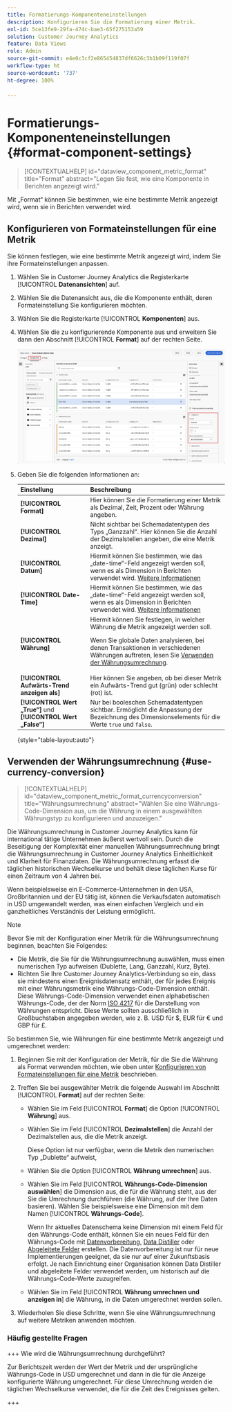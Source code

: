 ```yaml
---
title: Formatierungs-Komponenteneinstellungen
description: Konfigurieren Sie die Formatierung einer Metrik.
exl-id: 5ce13fe9-29fa-474c-bae3-65f275153a59
solution: Customer Journey Analytics
feature: Data Views
role: Admin
source-git-commit: e4e0c3cf2e865454837df6626c3b1b09f119f07f
workflow-type: ht
source-wordcount: '737'
ht-degree: 100%

---
```


# Formatierungs-Komponenteneinstellungen {#format-component-settings}

<!-- markdownlint-disable MD034 -->

>[!CONTEXTUALHELP]
>id="dataview_component_metric_format"
>title="Format"
>abstract="Legen Sie fest, wie eine Komponente in Berichten angezeigt wird."

<!-- markdownlint-enable MD034 -->


Mit „Format“ können Sie bestimmen, wie eine bestimmte Metrik angezeigt wird, wenn sie in Berichten verwendet wird.

## Konfigurieren von Formateinstellungen für eine Metrik

Sie können festlegen, wie eine bestimmte Metrik angezeigt wird, indem Sie ihre Formateinstellungen anpassen.

1. Wählen Sie in Customer Journey Analytics die Registerkarte [!UICONTROL **Datenansichten**] auf.

1. Wählen Sie die Datenansicht aus, die die Komponente enthält, deren Formateinstellung Sie konfigurieren möchten.

1. Wählen Sie die Registerkarte [!UICONTROL **Komponenten**] aus.

1. Wählen Sie die zu konfigurierende Komponente aus und erweitern Sie dann den Abschnitt [!UICONTROL **Format**] auf der rechten Seite.

   ![Formateinstellungen](../assets/format-settings.png)

1. Geben Sie die folgenden Informationen an:

   | Einstellung | Beschreibung |
   | --- | --- |
   | **[!UICONTROL Format]** | Hier können Sie die Formatierung einer Metrik als Dezimal, Zeit, Prozent oder Währung angeben. |
   | **[!UICONTROL Dezimal]** | Nicht sichtbar bei Schemadatentypen des Typs „Ganzzahl“. Hier können Sie die Anzahl der Dezimalstellen angeben, die eine Metrik anzeigt. |
   | **[!UICONTROL Datum]** | Hiermit können Sie bestimmen, wie das „date-time“-Feld angezeigt werden soll, wenn es als Dimension in Berichten verwendet wird. [Weitere Informationen](../../use-cases/data-views/data-views-usecases.md#date-and-date-time-use-cases) |
   | **[!UICONTROL Date-Time]** | Hiermit können Sie bestimmen, wie das „date-time“-Feld angezeigt werden soll, wenn es als Dimension in Berichten verwendet wird. [Weitere Informationen](../../use-cases/data-views/data-views-usecases.md#date-and-date-time-use-cases) |
   | **[!UICONTROL Währung]** | Hiermit können Sie festlegen, in welcher Währung die Metrik angezeigt werden soll. <p>Wenn Sie globale Daten analysieren, bei denen Transaktionen in verschiedenen Währungen auftreten, lesen Sie [Verwenden der Währungsumrechnung](#use-currency-conversion).</p> |
   | **[!UICONTROL Aufwärts-Trend anzeigen als]** | Hier können Sie angeben, ob bei dieser Metrik ein Aufwärts-Trend gut (grün) oder schlecht (rot) ist. |
   | **[!UICONTROL Wert „True“]** und **[!UICONTROL Wert „False“]** | Nur bei booleschen Schemadatentypen sichtbar. Ermöglicht die Anpassung der Bezeichnung des Dimensionselements für die Werte `true` und `false`. |

   {style="table-layout:auto"}

## Verwenden der Währungsumrechnung {#use-currency-conversion}

<!-- markdownlint-disable MD034 -->

>[!CONTEXTUALHELP]
>id="dataview_component_metric_format_currencyconversion"
>title="Währungsumrechnung"
>abstract="Wählen Sie eine Währungs-Code-Dimension aus, um die Währung in einem ausgewählten Währungstyp zu konfigurieren und anzuzeigen."

<!-- markdownlint-enable MD034 -->

Die Währungsumrechnung in Customer Journey Analytics kann für international tätige Unternehmen äußerst wertvoll sein. Durch die Beseitigung der Komplexität einer manuellen Währungsumrechnung bringt die Währungsumrechnung in Customer Journey Analytics Einheitlichkeit und Klarheit für Finanzdaten. Die Währungsumrechnung erfasst die täglichen historischen Wechselkurse und behält diese täglichen Kurse für einen Zeitraum von 4 Jahren bei.

Wenn beispielsweise ein E-Commerce-Unternehmen in den USA, Großbritannien und der EU tätig ist, können die Verkaufsdaten automatisch in USD umgewandelt werden, was einen einfachen Vergleich und ein ganzheitliches Verständnis der Leistung ermöglicht.

>[!NOTE]
>
>Bevor Sie mit der Konfiguration einer Metrik für die Währungsumrechnung beginnen, beachten Sie Folgendes:
>
>* Die Metrik, die Sie für die Währungsumrechnung auswählen, muss einen numerischen Typ aufweisen (Dublette, Lang, Ganzzahl, Kurz, Byte).
>* Richten Sie Ihre Customer Journey Analytics-Verbindung so ein, dass sie mindestens einen Ereignisdatensatz enthält, der für jedes Ereignis mit einer Währungsmetrik eine Währungs-Code-Dimension enthält. Diese Währungs-Code-Dimension verwendet einen alphabetischen Währungs-Code, der der Norm [ISO 4217](https://www.iso.org/iso-4217-currency-codes.html) für die Darstellung von Währungen entspricht. Diese Werte sollten ausschließlich in Großbuchstaben angegeben werden, wie z. B. USD für $, EUR für € und GBP für £.

So bestimmen Sie, wie Währungen für eine bestimmte Metrik angezeigt und umgerechnet werden:

1. Beginnen Sie mit der Konfiguration der Metrik, für die Sie die Währung als Format verwenden möchten, wie oben unter [Konfigurieren von Formateinstellungen für eine Metrik](#configure-format-settings-for-a-metric) beschrieben.

1. Treffen Sie bei ausgewählter Metrik die folgende Auswahl im Abschnitt [!UICONTROL **Format**] auf der rechten Seite:

   * Wählen Sie im Feld [!UICONTROL **Format**] die Option [!UICONTROL **Währung**] aus.

   * Wählen Sie im Feld [!UICONTROL **Dezimalstellen**] die Anzahl der Dezimalstellen aus, die die Metrik anzeigt.

     Diese Option ist nur verfügbar, wenn die Metrik den numerischen Typ „Dublette“ aufweist,

   * Wählen Sie die Option [!UICONTROL **Währung umrechnen**] aus.

   * Wählen Sie im Feld [!UICONTROL **Währungs-Code-Dimension auswählen**] die Dimension aus, die für die Währung steht, aus der Sie die Umrechnung durchführen (die Währung, auf der Ihre Daten basieren). Wählen Sie beispielsweise eine Dimension mit dem Namen [!UICONTROL **Währungs-Code**].

     Wenn Ihr aktuelles Datenschema keine Dimension mit einem Feld für den Währungs-Code enthält, können Sie ein neues Feld für den Währungs-Code mit [Datenvorbereitung](https://experienceleague.adobe.com/de/docs/experience-platform/data-prep/home), [Data Distiller](https://experienceleague.adobe.com/de/docs/experience-platform/query/data-distiller/overview) oder [Abgeleitete Felder](/help/data-views/derived-fields/derived-fields.md) erstellen. Die Datenvorbereitung ist nur für neue Implementierungen geeignet, da sie nur auf einer Zukunftsbasis erfolgt. Je nach Einrichtung einer Organisation können Data Distiller und abgeleitete Felder verwendet werden, um historisch auf die Währungs-Code-Werte zuzugreifen.

   * Wählen Sie im Feld [!UICONTROL **Währung umrechnen und anzeigen in**] die Währung, in die Daten umgerechnet werden sollen.

1. Wiederholen Sie diese Schritte, wenn Sie eine Währungsumrechnung auf weitere Metriken anwenden möchten.



### Häufig gestellte Fragen

+++ Wie wird die Währungsumrechnung durchgeführt?

Zur Berichtszeit werden der Wert der Metrik und der ursprüngliche Währungs-Code in USD umgerechnet und dann in die für die Anzeige konfigurierte Währung umgerechnet. Für diese Umrechnung werden die täglichen Wechselkurse verwendet, die für die Zeit des Ereignisses gelten.

+++

